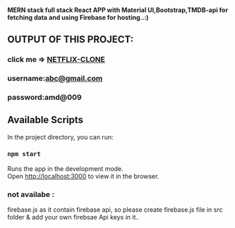 #### MERN stack full stack React APP with Material UI,Bootstrap,TMDB-api for fetching data and using Firebase for hosting..:)

## OUTPUT OF THIS PROJECT:

### click me => [NETFLIX-CLONE](https://netflix-clone-kd.web.app)
### username:abc@gmail.com
### password:amd@009

## Available Scripts

In the project directory, you can run:

### `npm start`

Runs the app in the development mode.<br />
Open [http://localhost:3000](http://localhost:3000) to view it in the browser.


### not availabe :
firebase.js as it contain firebase api, so please create firebase.js file in src folder & add your own firebsae Api keys in it.. 

